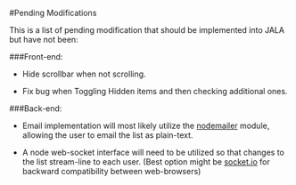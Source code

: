 #Pending Modifications

This is a list of pending modification that should be implemented
into JALA but have not been:

###Front-end:

  - Hide scrollbar when not scrolling.


  - Fix bug when Toggling Hidden items and then checking additional
    ones.

###Back-end:

  - Email implementation will most likely utilize the [nodemailer](https://www.npmjs.com/package/nodemailer)
    module, allowing the user to email the list as plain-text.

  - A node web-socket interface will need to be utilized so that
    changes to the list stream-line to each user.
    (Best option might be [socket.io](http://socket.io/) for
    backward compatibility between web-browsers)
